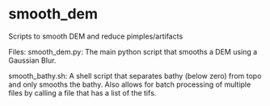 # smooth_dem
Scripts to smooth DEM and reduce pimples/artifacts

Files:
smooth_dem.py: The main python script that smooths a DEM using a Gaussian Blur.

smooth_bathy.sh: A shell script that separates bathy (below zero) from topo and only smooths the bathy. Also allows for batch processing of multiple files by calling a file that has a list of the tifs.
